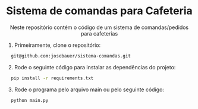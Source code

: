 <h1 align="center">Sistema de comandas para Cafeteria</h1>

<p align="center">Neste repositório contém o código de um sistema de comandas/pedidos para cafeterias</p>

1. Primeiramente, clone o repositório:
```bash
  git@github.com:josebauer/sistema-comandas.git
```

2. Rode o seguinte código para instalar as dependências do projeto:
```bash
  pip install -r requirements.txt
```

3. Rode o programa pelo arquivo main ou pelo seguinte código:
```bash
  python main.py
```